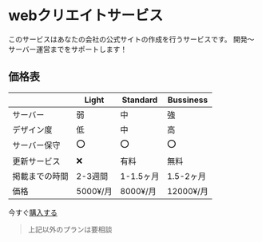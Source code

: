 # webクリエイトサービス

このサービスはあなたの会社の公式サイトの作成を行うサービスです。
開発〜サーバー運営までをサポートします！

## 価格表

||Light|Standard|Bussiness|
|---|---|---|---|
|サーバー|弱|中|強|
|デザイン度|低|中|高|
|サーバー保守|⭕️|⭕️|⭕️|
|更新サービス|❌|有料|無料|
|掲載までの時間|2-3週間|1-1.5ヶ月|1.5-2ヶ月|
|価格|5000¥/月|8000¥/月|12000¥/月|

今すぐ[購入する](https://vicenzun.github.io/Vicenzu/fake )

> 上記以外のプランは要相談
